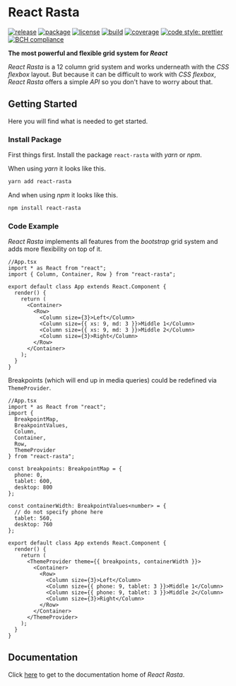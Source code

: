 # React Rasta

[![release](https://img.shields.io/github/release/ChilliCream/react-rasta.svg)](https://github.com/ChilliCream/react-rasta/releases) [
![package](https://img.shields.io/npm/v/react-rasta.svg)](https://www.npmjs.com/package/react-rasta) [![license](https://img.shields.io/github/license/ChilliCream/react-rasta.svg)](https://github.com/ChilliCream/react-rasta/blob/master/LICENSE)
[![build](https://img.shields.io/circleci/project/github/ChilliCream/react-rasta.svg)](https://circleci.com/gh/ChilliCream/react-rasta/tree/master) [![coverage](https://img.shields.io/coveralls/ChilliCream/react-rasta.svg)](https://coveralls.io/github/ChilliCream/react-rasta?branch=master) [![code style: prettier](https://img.shields.io/badge/code_style-prettier-ff69b4.svg)](https://github.com/prettier/prettier) [![BCH compliance](https://bettercodehub.com/edge/badge/ChilliCream/react-rasta)](https://bettercodehub.com/results/ChilliCream/react-rasta)

**The most powerful and flexible grid system for _React_**

_React Rasta_ is a 12 column grid system and works underneath with the _CSS flexbox_ layout.
But because it can be difficult to work with _CSS flexbox_, _React Rasta_ offers a simple _API_
so you don't have to worry about that.

## Getting Started

Here you will find what is needed to get started.

### Install Package

First things first. Install the package `react-rasta` with _yarn_ or _npm_.

When using _yarn_ it looks like this.

```powershell
yarn add react-rasta
```

And when using _npm_ it looks like this.

```powershell
npm install react-rasta
```

### Code Example

_React Rasta_ implements all features from the _bootstrap_ grid system and adds more flexibility on top of it.

```tsx
//App.tsx
import * as React from "react";
import { Column, Container, Row } from "react-rasta";

export default class App extends React.Component {
  render() {
    return (
      <Container>
        <Row>
          <Column size={3}>Left</Column>
          <Column size={{ xs: 9, md: 3 }}>Middle 1</Column>
          <Column size={{ xs: 9, md: 3 }}>Middle 2</Column>
          <Column size={3}>Right</Column>
        </Row>
      </Container>
    );
  }
}
```

Breakpoints (which will end up in media queries) could be redefined via `ThemeProvider`.

```tsx
//App.tsx
import * as React from "react";
import {
  BreakpointMap,
  BreakpointValues,
  Column,
  Container,
  Row,
  ThemeProvider
} from "react-rasta";

const breakpoints: BreakpointMap = {
  phone: 0,
  tablet: 600,
  desktop: 800
};

const containerWidth: BreakpointValues<number> = {
  // do not specify phone here
  tablet: 560,
  desktop: 760
};

export default class App extends React.Component {
  render() {
    return (
      <ThemeProvider theme={{ breakpoints, containerWidth }}>
        <Container>
          <Row>
            <Column size={3}>Left</Column>
            <Column size={{ phone: 9, tablet: 3 }}>Middle 1</Column>
            <Column size={{ phone: 9, tablet: 3 }}>Middle 2</Column>
            <Column size={3}>Right</Column>
          </Row>
        </Container>
      </ThemeProvider>
    );
  }
}
```

## Documentation

Click [here](https://github.com/ChilliCream/react-rasta-docs) to get to the documentation home of _React Rasta_.
